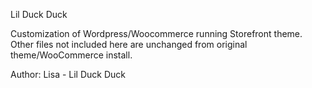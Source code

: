 Lil Duck Duck

Customization of Wordpress/Woocommerce running Storefront theme. Other files not included here are unchanged from original theme/WooCommerce install.

Author: Lisa - Lil Duck Duck
